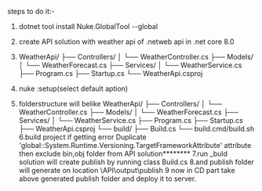 ﻿steps to do it:-
1. dotnet tool install Nuke.GlobalTool --global
2. create API solution with weather api of .netweb api in .net core 8.0
3. WeatherApi/
├── Controllers/
│   └── WeatherController.cs
├── Models/
│   └── WeatherForecast.cs
├── Services/
│   └── WeatherService.cs
├── Program.cs
├── Startup.cs
└── WeatherApi.csproj

4. nuke :setup(select default aption)
5.  folderstructure will belike 
WeatherApi/
├── Controllers/
│   └── WeatherController.cs
├── Models/
│   └── WeatherForecast.cs
├── Services/
│   └── WeatherService.cs
├── Program.cs
├── Startup.cs
├── WeatherApi.csproj
└── build/
    ├── Build.cs
    └── build.cmd/build.sh
6.build project if getting error Duplicate 'global::System.Runtime.Versioning.TargetFrameworkAttribute' attribute then
  exclude bin,obj folder from API solution********
7.run _buld solution will create publish by running  class Build.cs
8.and publish folder will generate on location \API\output\publish 
9 now in CD part take above generated publish folder and deploy it to server.